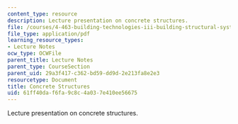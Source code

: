 ```yaml
---
content_type: resource
description: Lecture presentation on concrete structures.
file: /courses/4-463-building-technologies-iii-building-structural-systems-ii-fall-2002/61ff40daf6fa9c8c4a037e410ee56675_2concrete.pdf
file_type: application/pdf
learning_resource_types:
- Lecture Notes
ocw_type: OCWFile
parent_title: Lecture Notes
parent_type: CourseSection
parent_uid: 29a3f417-c362-bd59-dd9d-2e213fa8e2e3
resourcetype: Document
title: Concrete Structures
uid: 61ff40da-f6fa-9c8c-4a03-7e410ee56675
---
```

Lecture presentation on concrete structures.

